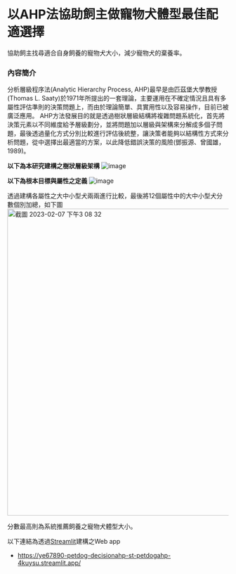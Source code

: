 # 以AHP法協助飼主做寵物犬體型最佳配適選擇
協助飼主找尋適合自身飼養的寵物犬大小，減少寵物犬的棄養率。

### 內容簡介
分析層級程序法(Analytic Hierarchy Process, AHP)最早是由匹茲堡大學教授(Thomas L. Saaty)於1971年所提出的一套理論，主要運用在不確定情況且具有多屬性評估準則的決策問題上，而由於理論簡單、具實用性以及容易操作，目前已被廣泛應用。
AHP方法發展目的就是透過樹狀層級結構將複雜問題系統化，首先將決策元素以不同維度給予層級劃分，並將問題加以層級與架構來分解成多個子問題，最後透過量化方式分別比較進行評估後統整，讓決策者能夠以結構性方式來分析問題，從中選擇出最適當的方案，以此降低錯誤決策的風險(鄧振源、曾國雄，1989)。

**以下為本研究建構之樹狀層級架構**
 ![image](https://user-images.githubusercontent.com/81035275/217170054-4f81ce1f-330f-42a1-900e-b042846e5a7b.png)
 
**以下為根本目標與屬性之定義**
 ![image](https://user-images.githubusercontent.com/81035275/217171029-8fb5b5c0-933b-42ed-89a6-e52af0a9421b.png)

透過建構各屬性之大中小型犬兩兩進行比較，最後將12個屬性中的大中小型犬分數個別加總，如下圖
<img width="698" alt="截圖 2023-02-07 下午3 08 32" src="https://user-images.githubusercontent.com/81035275/217172618-40556513-e63c-4f24-82a1-f000d2784b69.png">

分數最高則為系統推薦飼養之寵物犬體型大小。

以下連結為透過[Streamlit](https://streamlit.io/)建構之Web app
+ https://ye67890-petdog-decisionahp-st-petdogahp-4kuysu.streamlit.app/
